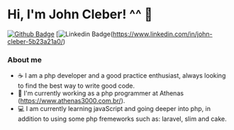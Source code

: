 # Hi, I'm John Cleber! ^^ 👋

[![Github Badge](https://img.shields.io/badge/-Github-000?style=flat-square&logo=Github&logoColor=white&link=https://github.com/johhcleber)](https://github.com/johhcleber)
[![Linkedin Badge](https://img.shields.io/badge/-LinkedIn-blue?style=flat-square&logo=Linkedin&logoColor=white&link=https://www.linkedin.com/in/john-cleber-5b23a21a0/)(https://www.linkedin.com/in/john-cleber-5b23a21a0/)

### About me

- :coffee: I am a php developer and a good practice enthusiast, always looking to find the best way to write good code.
- :office: I'm currently working as a php programmer at Athenas (https://www.athenas3000.com.br/).
- :computer: I am currently learning javaScript and going deeper into php, in addition to using some php fremeworks such as: laravel, slim and cake.



